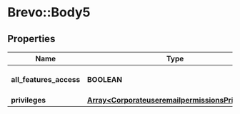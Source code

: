 # Brevo::Body5

## Properties
Name | Type | Description | Notes
------------ | ------------- | ------------- | -------------
**all_features_access** | **BOOLEAN** | All access to the features | 
**privileges** | [**Array&lt;CorporateuseremailpermissionsPrivileges&gt;**](CorporateuseremailpermissionsPrivileges.md) |  | 


